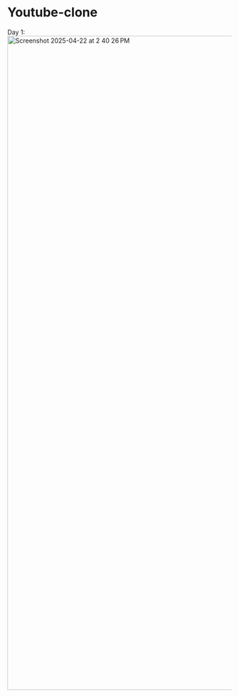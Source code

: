 # Youtube-clone

Day 1:<img width="1470" alt="Screenshot 2025-04-22 at 2 40 26 PM" src="https://github.com/user-attachments/assets/74469cc4-ed8f-4b8a-9516-9bf3bfee20ff" />
